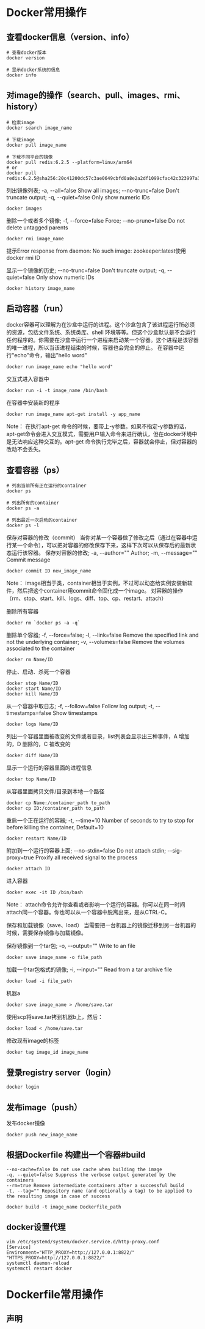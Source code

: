 # Docker常用操作

## 查看docker信息（version、info）

```shell
# 查看docker版本
docker version

# 显示docker系统的信息
docker info  
```

## 对image的操作（search、pull、images、rmi、history）

```shell
# 检索image
docker search image_name

# 下载image
docker pull image_name

# 下载不同平台的镜像
docker pull redis:6.2.5 --platform=linux/arm64
# or
docker pull redis:6.2.5@sha256:20c41200dc57c3ae0649cbfd0a8e2a2df1099cfac42c323997a33df31c48c25a
```

列出镜像列表; -a, --all=false Show all images; --no-trunc=false Don't truncate output; -q, --quiet=false Only show
numeric IDs

```
docker images
```

删除一个或者多个镜像; -f, --force=false Force; --no-prune=false Do not delete untagged parents

```
docker rmi image_name
```

提示Error response from daemon: No such image: zookeeper:latest使用docker rmi ID

显示一个镜像的历史; --no-trunc=false Don't truncate output; -q, --quiet=false Only show numeric IDs

```
docker history image_name
```

## 启动容器（run）

docker容器可以理解为在沙盒中运行的进程。这个沙盒包含了该进程运行所必须的资源，包括文件系统、系统类库、shell
环境等等。但这个沙盒默认是不会运行任何程序的。你需要在沙盒中运行一个进程来启动某一个容器。这个进程是该容器的唯一进程，所以当该进程结束的时候，容器也会完全的停止。
在容器中运行"echo"命令，输出"hello word"

```
docker run image_name echo "hello word"
```

交互式进入容器中

```
docker run -i -t image_name /bin/bash
```

在容器中安装新的程序

```
docker run image_name apt-get install -y app_name
```

Note： 在执行apt-get 命令的时候，要带上-y参数。如果不指定-y参数的话，apt-get命令会进入交互模式，需要用户输入命令来进行确认，但在docker环境中是无法响应这种交互的。apt-get
命令执行完毕之后，容器就会停止，但对容器的改动不会丢失。

## 查看容器（ps）

```shell
# 列出当前所有正在运行的container
docker ps

# 列出所有的container
docker ps -a

# 列出最近一次启动的container
docker ps -l
```

保存对容器的修改（commit）
当你对某一个容器做了修改之后（通过在容器中运行某一个命令），可以把对容器的修改保存下来，这样下次可以从保存后的最新状态运行该容器。
保存对容器的修改; -a, --author="" Author; -m, --message="" Commit message

```
docker commit ID new_image_name
```

Note： image相当于类，container相当于实例，不过可以动态给实例安装新软件，然后把这个container用commit命令固化成一个image。
对容器的操作（rm、stop、start、kill、logs、diff、top、cp、restart、attach）

删除所有容器

```
docker rm `docker ps -a -q`
```

删除单个容器; -f, --force=false; -l, --link=false Remove the specified link and not the underlying container; -v,
--volumes=false Remove the volumes associated to the container

```
docker rm Name/ID
```

停止、启动、杀死一个容器

```
docker stop Name/ID  
docker start Name/ID  
docker kill Name/ID
```

从一个容器中取日志; -f, --follow=false Follow log output; -t, --timestamps=false Show timestamps

```
docker logs Name/ID
```

列出一个容器里面被改变的文件或者目录，list列表会显示出三种事件，A 增加的，D 删除的，C 被改变的

```
docker diff Name/ID
```

显示一个运行的容器里面的进程信息

```
docker top Name/ID
```

从容器里面拷贝文件/目录到本地一个路径

```
docker cp Name:/container_path to_path  
docker cp ID:/container_path to_path
```

重启一个正在运行的容器; -t, --time=10 Number of seconds to try to stop for before killing the container, Default=10

```
docker restart Name/ID
```

附加到一个运行的容器上面; --no-stdin=false Do not attach stdin; --sig-proxy=true Proxify all received signal to the
process

```
docker attach ID
```

进入容器

```
docker exec -it ID /bin/bash
```

Note： attach命令允许你查看或者影响一个运行的容器。你可以在同一时间attach同一个容器。你也可以从一个容器中脱离出来，是从CTRL-C。

保存和加载镜像（save、load）
当需要把一台机器上的镜像迁移到另一台机器的时候，需要保存镜像与加载镜像。

保存镜像到一个tar包; -o, --output="" Write to an file

```
docker save image_name -o file_path
```

加载一个tar包格式的镜像; -i, --input="" Read from a tar archive file

```
docker load -i file_path
```

机器a

```
docker save image_name > /home/save.tar
```

使用scp将save.tar拷到机器b上，然后：

```
docker load < /home/save.tar
```

修改现有image的标签

```shell
docker tag image_id image_name
```

## 登录registry server（login）

```
docker login
```

## 发布image（push）

发布docker镜像

```
docker push new_image_name
```

## 根据Dockerfile 构建出一个容器#build

```
--no-cache=false Do not use cache when building the image  
-q, --quiet=false Suppress the verbose output generated by the containers  
--rm=true Remove intermediate containers after a successful build  
-t, --tag="" Repository name (and optionally a tag) to be applied to the resulting image in case of success
```

```
docker build -t image_name Dockerfile_path
```

## docker设置代理

```shell script
vim /etc/systemd/system/docker.service.d/http-proxy.conf
[Service]
Environment="HTTP_PROXY=http://127.0.0.1:8822/" "HTTPS_PROXY=http://127.0.0.1:8822/"
systemctl daemon-reload
systemctl restart docker
```

# Dockerfile常用操作
## 声明

